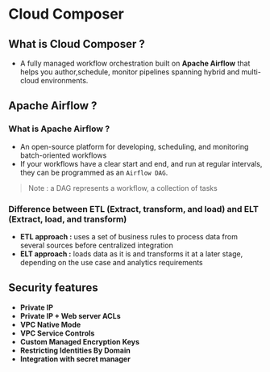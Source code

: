 # Cloud Composer 

## What is Cloud Composer ? 
- A fully managed workflow orchestration built on **Apache Airflow** that helps you author,schedule, monitor pipelines spanning hybrid and multi-cloud environments.

## Apache Airflow  ? 
### What is Apache Airflow ?
- An open-source platform for developing, scheduling, and monitoring batch-oriented workflows
- If your workflows have a clear start and end, and run at regular intervals, they can be programmed as an `Airflow DAG`.

> Note : a DAG represents a workflow, a collection of tasks 

### Difference between ETL (Extract, transform, and load) and ELT (Extract, load, and transform)
- **ETL approach :** uses a set of business rules to process data from several sources before centralized integration
- **ELT approach :** loads data as it is and transforms it at a later stage, depending on the use case and analytics requirements

## Security features 
- **Private IP**
- **Private IP + Web server ACLs**
- **VPC Native Mode** 
- **VPC Service Controls**
- **Custom Managed Encryption Keys**
- **Restricting Identities By Domain**
- **Integration with secret manager**
